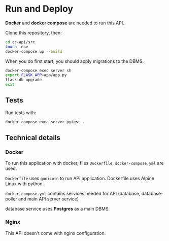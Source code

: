 # Run and Deploy

**Docker** and **docker compose** are needed to run this API.

Clone this repository, then:
```bash
cd cc-api/src
touch .env
docker-compose up --build
```
When you do first start, you should apply migrations to the DBMS.
```bash
docker-compose exec server sh
export FLASK_APP=app/app.py
flask db upgrade
exit
```

## Tests

Run tests with:
```bash
docker-compose exec server pytest .
```

## Technical details

### Docker

To run this application with docker, files `Dockerfile`, `docker-compose.yml` are used.

`Dockerfile` uses `gunicorn` to run API application. Dockerfile uses Alpine Linux with python.

`docker-compose.yml` contains services needed for API (database, database-poller and main API server service)

database service uses **Postgres** as a main DBMS.

### Nginx

This API doesn't come with nginx configuration.
